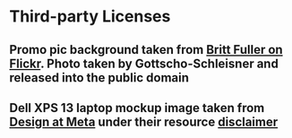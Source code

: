 # Third-party Licenses

## Promo pic background taken from [Britt Fuller on Flickr](https://www.flickr.com/photos/157979053@N04/38080166015/). Photo taken by Gottscho-Schleisner and released into the public domain

## Dell XPS 13 laptop mockup image taken from [Design at Meta](https://design.facebook.com/toolsandresources/devices/?category=device-details-computer) under their resource [disclaimer](https://design.facebook.com/resources-disclaimer/)
